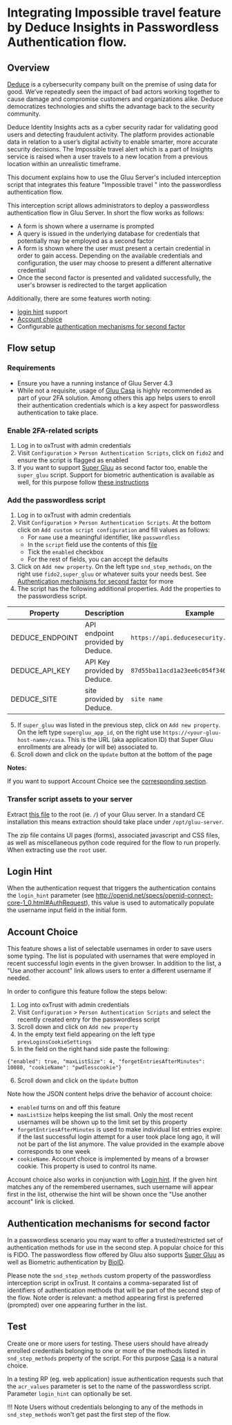 # Integrating Impossible travel feature by Deduce Insights in Passwordless Authentication flow.

## Overview
[Deduce](https://www.deduce.com/) is a cybersecurity company built on the premise of using data for good. We’ve repeatedly seen the impact of bad actors working together to cause damage and compromise customers and organizations alike. Deduce democratizes technologies and shifts the advantage back to the security community.

Deduce Identity Insights acts as a cyber security radar for validating good users and detecting fraudulent activity. The platform provides actionable data in relation to a user’s digital activity to enable smarter, more accurate security decisions. The Impossible travel alert which is a part of Insights service is raised when a user travels to a new location from a previous location within an unrealistic timeframe.

This document explains how to use the Gluu Server's included interception script that integrates this feature "Impossible travel " into the passwordless authentication flow.

This interception script allows administrators to deploy a passwordless authentication flow in Gluu Server. In short the flow works as follows:

- A form is shown where a username is prompted
- A query is issued in the underlying database for credentials that potentially may be employed as a second factor
- A form is shown where the user must present a certain credential in order to gain access. Depending on the available credentials and configuration, the user may choose to present a different alternative credential
- Once the second factor is presented and validated successfully, the user's browser is redirected to the target application

Additionally, there are some features worth noting:

- [login hint](#login-hint) support 
- [Account choice](#account-choice)
- Configurable [authentication mechanisms for second factor](#authentication-mechanisms-for-second-factor)

## Flow setup

### Requirements

- Ensure you have a running instance of Gluu Server 4.3
- While not a requisite, usage of [Gluu Casa](https://casa.gluu.org) is highly recommended as part of your 2FA solution. Among others this app helps users to enroll their authentication credentials which is a key aspect for passwordless authentication to take place. 

### Enable 2FA-related scripts

1. Log in to oxTrust with admin credentials
2. Visit `Configuration` > `Person Authentication Scripts`, click on `fido2` and ensure the script is flagged as enabled 
3. If you want to support [Super Gluu](https://super.gluu.org/home/) as second factor too, enable the `super_gluu` script. Support for biometric authentication is available as well, for this purpose follow [these instructions](https://www.gluu.org/docs/gluu-server/authn-guide/BioID/) 



### Add the passwordless script

1. Log in to oxTrust with admin credentials
2. Visit `Configuration` > `Person Authentication Scripts`. At the bottom click on `Add custom script configuration` and fill values as follows:
   - For `name` use a meaningful identifier, like `passwordless`
   - In the `script` field use the contents of this [file](https://github.com/GluuFederation/oxAuth/raw/version_4.2.3/Server/integrations/passwordless/PasswordlessAuthenticationWithDeduceImpossTravel.py)
   - Tick the `enabled` checkbox
   - For the rest of fields, you can accept the defaults
3. Click on `Add new property`. On the left type `snd_step_methods`, on the right use `fido2,super_gluu` or whatever suits your needs best. See [Authentication mechanisms for second factor](#authentication-mechanisms-for-second-factor) for more
4. The script has the following additional properties. Add the properties to the passwordless script.

|	Property	|	Description		|	Example	|
|-----------------------|-------------------------------|---------------|
|DEDUCE_ENDPOINT		|API endpoint provided by Deduce. |`https://api.deducesecurity.com/insights`|
|DEDUCE_API_KEY 		|API Key provided by Deduce. |`87d55ba11acd1a23ee6c054f3460154e`|
|DEDUCE_SITE		|site provided by Deduce. |`site name`|

5. If `super_gluu` was listed in the previous step, click on `Add new property`. On the left type `supergluu_app_id`, on the right use `https://<your-gluu-host-name>/casa`. This is the URL (aka application ID) that Super Gluu enrollments are already (or will be) associated to.
6. Scroll down and click on the `Update` button at the bottom of the page

**Notes:**

If you want to support Account Choice see the [corresponding section](#account-choice).

### Transfer script assets to your server

Extract [this file](https://github.com/GluuFederation/oxAuth/raw/version_4.2.3/Server/integrations/passwordless/bundle.zip) to the root (ie. `/`) of your Gluu server. In a standard CE installation this means extraction should take place under `/opt/gluu-server`.

The zip file contains UI pages (forms), associated javascript and CSS files, as well as miscellaneous python code required for the flow to run properly. When extracting use the `root` user. 

## Login Hint

When the authentication request that triggers the authentication contains the `login_hint` parameter (see http://openid.net/specs/openid-connect-core-1_0.html#AuthRequest), this value is used to automatically populate the username input field in the initial form. 

## Account Choice

This feature shows a list of selectable usernames in order to save users some typing. The list is populated with usernames that were employed in recent successful login events in the given browser. In addition to the list, a "Use another account" link allows users to enter a different username if needed.

In order to configure this feature follow the steps below:

1. Log into oxTrust with admin credentials
2. Visit `Configuration` > `Person Authentication Scripts` and select the recently created entry for the passwordless script
3. Scroll down and click on `Add new property`
4. In the empty text field appearing on the left type `prevLoginsCookieSettings`
5. In the field on the right hand side paste the following:

```
{"enabled": true, "maxListSize": 4, "forgetEntriesAfterMinutes": 10080, "cookieName": "pwdlesscookie"}
```
6. Scroll down and click on the `Update` button

Note how the JSON content helps drive the behavior of account choice:

- `enabled` turns on and off this feature
- `maxListSize` helps keeping the list small. Only the most recent usernames will be shown up to the limit set by this property 
- `forgetEntriesAfterMinutes` is used to make individual list entries expire: if the last successful login attempt for a user took place long ago, it will not be part of the list anymore. The value provided in the example above corresponds to one week
- `cookieName`. Account choice is implemented by means of a browser cookie. This property is used to control its name.

Account choice also works in conjunction with [Login hint](#login-hint). If the given hint matches any of the remembered usernames, such username will appear first in the list, otherwise the hint will be shown once the "Use another account" link is clicked.

## Authentication mechanisms for second factor

In a passwordless scenario you may want to offer a trusted/restricted set of authentication methods for use in the second step. A popular choice for this is FIDO. The passwordless flow offered by Gluu also supports [Super Gluu](https://super.gluu.org/home/) as well as Biometric authentication by [BioID](https://www.bioid.com/).

Please note the `snd_step_methods` custom property of the passwordless interception script in oxTrust. It contains a comma-separated list of identifiers of authentication methods that will be part of the second step of the flow. Note order is relevant: a method appearing first is preferred (prompted) over one appearing further in the list. 

## Test 

Create one or more users for testing. These users should have already enrolled credentials belonging to one or more of the methods listed in `snd_step_methods` property of the script. For this purpose [Casa](https://casa.gluu.org) is a natural choice.

In a testing RP (eg. web application) issue authentication requests such that the `acr_values` parameter is set to the name of the passwordless script. Parameter `login_hint` can optionally be set.

!!! Note
    Users without credentials belonging to any of the methods in `snd_step_methods` won't get past the first step of the flow.
